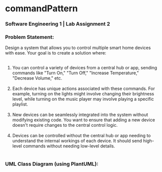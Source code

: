 # commandPattern
<h3>Software Engineering 1 | Lab Assignment 2</h3>

<h3><strong>Problem Statement:</strong></h3>
Design a system that allows you to control multiple smart home devices with ease. Your goal is to create a solution where:<br><br>

1. You can control a variety of devices from a central hub or app, sending commands like "Turn On," "Turn Off," "Increase Temperature," "Decrease Volume," etc. <br><br>
2. Each device has unique actions associated with these commands. For example, turning on the lights might involve changing their brightness level, while turning on the music player may involve playing a specific playlist. <br><br>
3. New devices can be seamlessly integrated into the system without modifying existing code. You want to ensure that adding a new device doesn't require changes to the central control logic. <br><br>
4. Devices can be controlled without the central hub or app needing to understand the internal workings of each device. It should send high-level commands without needing low-level details. <br><br>


<h3>UML Class Diagram (using PlantUML):</h3>
